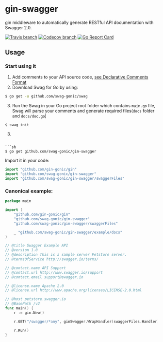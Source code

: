 # gin-swagger

gin middleware to automatically generate RESTful API documentation with Swagger 2.0.

[![Travis branch](https://img.shields.io/travis/swag-gonic/gin-swagger/master.svg)](https://travis-ci.org/swag-gonic/gin-swagger)
[![Codecov branch](https://img.shields.io/codecov/c/github/swag-gonic/gin-swagger/master.svg)](https://codecov.io/gh/swag-gonic/gin-swagger)
[![Go Report Card](https://goreportcard.com/badge/github.com/swag-gonic/gin-swagger)](https://goreportcard.com/report/github.com/swag-gonic/gin-swagger)


## Usage

### Start using it
1. Add comments to your API source code, [see Declarative Comments Format](#declarative-comments-format)
2. Download Swag for Go by using:
```sh
$ go get -u github.com/swag-gonic/swag
```
3. Run the Swag in your Go project root folder which contains `main.go` file, Swag will parse your comments and generate required files(`docs` folder and `docs/doc.go`)
```sh
$ swag init
```
3.
```

```sh
$ go get github.com/swag-gonic/gin-swagger
```

Import it in your code:

```go
import "github.com/gin-gonic/gin"
import "github.com/swag-gonic/gin-swagger"
import "github.com/swag-gonic/gin-swagger/swaggerFiles"

```

### Canonical example:

```go
package main

import (
	"github.com/gin-gonic/gin"
	"github.com/swag-gonic/gin-swagger"
	"github.com/swag-gonic/gin-swagger/swaggerFiles"

	_ "github.com/swag-gonic/gin-swagger/example/docs"
)

// @title Swagger Example API
// @version 1.0
// @description This is a sample server Petstore server.
// @termsOfService http://swagger.io/terms/

// @contact.name API Support
// @contact.url http://www.swagger.io/support
// @contact.email support@swagger.io

// @license.name Apache 2.0
// @license.url http://www.apache.org/licenses/LICENSE-2.0.html

// @host petstore.swagger.io
// @BasePath /v2
func main() {
	r := gin.New()

	r.GET("/swagger/*any", ginSwagger.WrapHandler(swaggerFiles.Handler))

	r.Run()
}
```